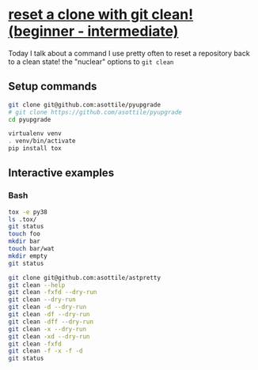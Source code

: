 # [reset a clone with git clean! (beginner - intermediate)](https://youtu.be/cE9IRYDMoS8)

Today I talk about a command I use pretty often to reset a repository back to a clean state!  the "nuclear" options to `git clean`

## Setup commands

```bash
git clone git@github.com:asottile/pyupgrade
# git clone https://github.com/asottile/pyupgrade
cd pyupgrade

virtualenv venv
. venv/bin/activate
pip install tox
```

## Interactive examples

### Bash

```bash
tox -e py38
ls .tox/
git status
touch foo
mkdir bar
touch bar/wat
mkdir empty
git status

git clone git@github.com:asottile/astpretty
git clean --help
git clean -fxfd --dry-run
git clean --dry-run
git clean -d --dry-run
git clean -df --dry-run
git clean -dff --dry-run
git clean -x --dry-run
git clean -xd --dry-run
git clean -fxfd
git clean -f -x -f -d
git status
```
